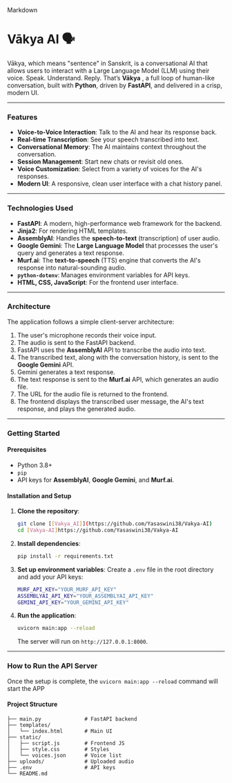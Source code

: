 Markdown

# Vākya AI 🗣️

Vākya, which means "sentence" in Sanskrit, is a conversational AI that allows users to interact with a Large Language Model (LLM) using their voice. Speak. Understand. Reply.
That’s **Vākya** , a full loop of human-like conversation, built with **Python**, driven by **FastAPI**, and delivered in a crisp, modern UI.

***

### Features 

* **Voice-to-Voice Interaction**: Talk to the AI and hear its response back.
* **Real-time Transcription**: See your speech transcribed into text.
* **Conversational Memory**: The AI maintains context throughout the conversation.
* **Session Management**: Start new chats or revisit old ones.
* **Voice Customization**: Select from a variety of voices for the AI's responses.
* **Modern UI**: A responsive, clean user interface with a chat history panel.

***

### Technologies Used 

* **FastAPI**: A modern, high-performance web framework for the backend.
* **Jinja2**: For rendering HTML templates.
* **AssemblyAI**: Handles the **speech-to-text** (transcription) of user audio.
* **Google Gemini**: The **Large Language Model** that processes the user's query and generates a text response.
* **Murf.ai**: The **text-to-speech** (TTS) engine that converts the AI's response into natural-sounding audio.
* **`python-dotenv`**: Manages environment variables for API keys.
* **HTML, CSS, JavaScript**: For the frontend user interface.

***

### Architecture 

The application follows a simple client-server architecture:

1.  The user's microphone records their voice input.
2.  The audio is sent to the FastAPI backend.
3.  FastAPI uses the **AssemblyAI** API to transcribe the audio into text.
4.  The transcribed text, along with the conversation history, is sent to the **Google Gemini** API.
5.  Gemini generates a text response.
6.  The text response is sent to the **Murf.ai** API, which generates an audio file.
7.  The URL for the audio file is returned to the frontend.
8.  The frontend displays the transcribed user message, the AI's text response, and plays the generated audio.

***

### Getting Started

#### Prerequisites

* Python 3.8+
* `pip`
* API keys for **AssemblyAI**, **Google Gemini**, and **Murf.ai**.

#### Installation and Setup

1.  **Clone the repository**:
    ```sh
    git clone [[Vakya_AI]](https://github.com/Yasaswini38/Vakya-AI)
    cd [Vakya-AI]https://github.com/Yasaswini38/Vakya-AI
    ```

2.  **Install dependencies**:
    ```sh
    pip install -r requirements.txt
    ```

3.  **Set up environment variables**:
    Create a `.env` file in the root directory and add your API keys:
    ```sh
    MURF_API_KEY="YOUR_MURF_API_KEY"
    ASSEMBLYAI_API_KEY="YOUR_ASSEMBLYAI_API_KEY"
    GEMINI_API_KEY="YOUR_GEMINI_API_KEY"
    ```

4.  **Run the application**:
    ```sh
    uvicorn main:app --reload
    ```
    The server will run on `http://127.0.0.1:8000`.

***

### How to Run the API Server

Once the setup is complete, the `uvicorn main:app --reload` command will start the APP

#### Project Structure
```plaintext
├── main.py              # FastAPI backend
├── templates/
│   └── index.html       # Main UI
├── static/
│   ├── script.js        # Frontend JS
│   ├── style.css        # Styles
│   └── voices.json      # Voice list
├── uploads/             # Uploaded audio
├── .env                 # API keys
└── README.md
